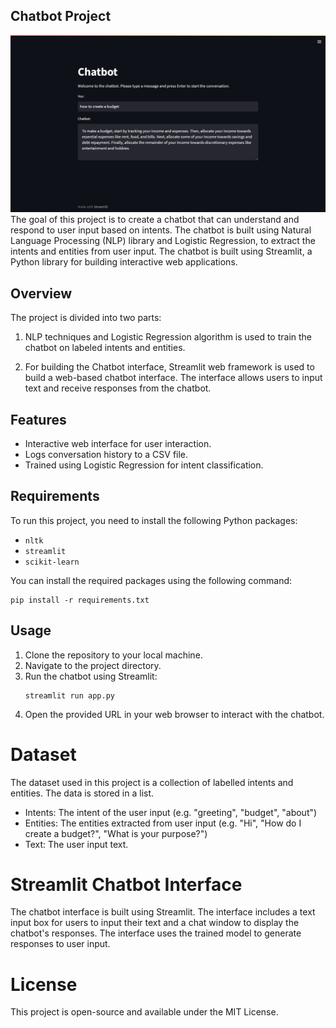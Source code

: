 ## Chatbot Project
<img src="./images/chatbot.png"/>
The goal of this project is to create a chatbot that can understand and respond to user input based on intents. The chatbot is built using Natural Language Processing (NLP) library and Logistic Regression, to extract the intents and entities from user input. The chatbot is built using Streamlit, a Python library for building interactive web applications.

## Overview
The project is divided into two parts:
1. NLP techniques and Logistic Regression algorithm is used to train the chatbot on labeled intents and entities.

2. For building the Chatbot interface, Streamlit web framework is used to build a web-based chatbot interface. The interface allows users to input text and receive responses from the chatbot.

## Features
- Interactive web interface for user interaction.
- Logs conversation history to a CSV file.
- Trained using Logistic Regression for intent classification.

## Requirements
To run this project, you need to install the following Python packages:
- `nltk`
- `streamlit`
- `scikit-learn`

You can install the required packages using the following command:
```
pip install -r requirements.txt
```

## Usage
1. Clone the repository to your local machine.
2. Navigate to the project directory.
3. Run the chatbot using Streamlit:
   ```
   streamlit run app.py
   ```
4. Open the provided URL in your web browser to interact with the chatbot.

# Dataset
The dataset used in this project is a collection of labelled intents and entities. The data is stored in a list.
- Intents: The intent of the user input (e.g. "greeting", "budget", "about")
- Entities: The entities extracted from user input (e.g. "Hi", "How do I create a budget?", "What is your purpose?")
- Text: The user input text.

# Streamlit Chatbot Interface
The chatbot interface is built using Streamlit. The interface includes a text input box for users to input their text and a chat window to display the chatbot's responses. The interface uses the trained model to generate responses to user input.

# License
This project is open-source and available under the MIT License.
